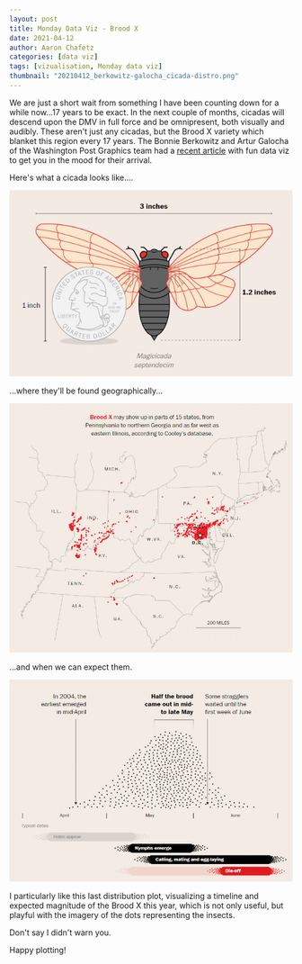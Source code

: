 ```yaml
---
layout: post
title: Monday Data Viz - Brood X
date: 2021-04-12
author: Aaron Chafetz
categories: [data viz]
tags: [vizualisation, Monday data viz]
thumbnail: "20210412_berkowitz-galocha_cicada-distro.png"
---
```


We are just a short wait from something I have been counting down for a while now...17 years to be exact. In the next couple of months, cicadas will descend upon the DMV in full force and be omnipresent, both visually and audibly. These aren't just any cicadas, but the Brood X variety which blanket this region every 17 years. The Bonnie Berkowitz and Artur Galocha of the Washington Post Graphics team had a [recent article](https://www.washingtonpost.com/climate-environment/2021/03/09/cicadas-broodx-environment/?tidloc=5) with fun data viz to get you in the mood for their arrival.

Here's what a cicada looks like....

![cicada](/assets/img/posts/20210412_berkowitz-galocha_cicada.png)


...where they'll be found geographically...

![cicada map](/assets/img/posts/20210412_berkowitz-galocha_cicada-map.png)

...and when we can expect them.

![cicada distribution](/assets/img/posts/20210412_berkowitz-galocha_cicada-distro.png)

I particularly like this last distribution plot, visualizing a timeline and expected magnitude of the Brood X this year, which is not only useful, but playful with the imagery of the dots representing the insects.

Don't say I didn't warn you.

Happy plotting!